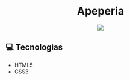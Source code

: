 <h1 align="center"> Apeperia </h1>

<p align="center">
<img src="https://user-images.githubusercontent.com/39227316/85211452-c2190880-b31f-11ea-90f3-f184fe8f78da.gif">
</p>

:computer: Tecnologias
------------

- HTML5
- CSS3



